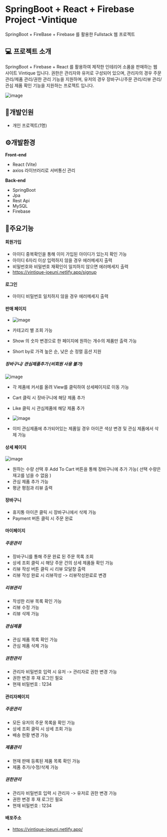  # SpringBoot + React + Firebase Project -Vintique
SpringBoot + FireBase + Firebase 를 활용한 Fullstack 웹 프로젝트 

## 💻 프로젝트 소개
SpringBoot + Firebase + React 를 활용하여 제작한 인테리어 소품을 판매하는 웹 사이트 Vintique 입니다. 
권한은 관리자와 유저로 구성되어 있으며, 관리자의 경우 주문 관리/제품 관리/권한 관리 기능을 지원하며, 
유저의 경우 장바구니/주문 관리/리뷰 관리/관심 제품 확인 기능을 지원하는 프로젝트 입니다.

![image](https://github.com/joeuni-ex/React_BookMarket/assets/141595215/9f612236-7095-4403-8a79-be87060aab25)

## :raising_hand:개발인원
- 개인 프로젝트(1명)

## ⚙️개발환경
**Front-end**
- React (Vite)
- axios 라이브러리로 서버통신 관리
  
**Back-end**
- SpringBoot
- Jpa
- Rest Api
- MySQL
- Firebase


## 📌주요기능

#### 회원가입
- 아이디 중복확인을 통해 이미 가입된 아이디가 있는지 확인 가능
- 아이디 6자리 이상 입력하지 않을 경우 에러메세지 출력
- 비밀번호와 비밀번호 재확인이 일치하지 않으면 에러메세지 출력
- https://vintique-joeuni.netlify.app/signup
  

#### 로그인
- 아이디 비밀번호 일치하지 않을 경우 에러메세지 출력 

#### 판매 페이지
- ![image](https://github.com/joeuni-ex/VintiqueProject/assets/141595215/89d2af3c-6e4f-47b7-80a4-50fddf0a2e21)

- 카테고리 별 조회 가능
- Show 의 숫자 변경으로 한 페이지에 원하는 개수의 제품만 출력 가능
- Short by로 가격 높은 순, 낮은 순 정렬 옵션 지원 

##### 장바구니/ 관심제품추가 (비회원 사용 불가)
![image](https://github.com/joeuni-ex/VintiqueProject/assets/141595215/2bd57bb2-8899-45b8-9687-f7c25afcb434)

- 각 제품에 커서를 올려 View를 클릭하여 상세페이지로 이동 가능
- Cart 클릭 시 장바구니에 해당 제품 추가
- Like 클릭 시 관심제품에 해당 제품 추가
- ![image](https://github.com/joeuni-ex/VintiqueProject/assets/141595215/432666c8-5b6a-42b2-b01a-fc70de338ad3)

- 이미 관심제품에 추가되어있는 제품일 경우 아이콘 색상 변경 및 관심 제품에서 삭제 가능

#### 상세 페이지 
![image](https://github.com/joeuni-ex/VintiqueProject/assets/141595215/9f7e3dd7-fc3e-4181-8fe7-895287f738ca)
- 원하는 수량 선택 후 Add To Cart 버튼을 통해 장바구니에 추가 가능( 선택 수량은 재고를 넘을 수 없음 )
- 관심 제품 추가 가능 
- 평균 평점과 리뷰 출력 

#### 장바구니

- 휴지통 아이콘 클릭 시 장바구니에서 삭제 가능
- Payment 버튼 클릭 시 주문 완료 


#### 마이페이지
##### 주문관리
- 장바구니를 통해 주문 완료 된 주문 목록 조회
- 상세 조회 클릭 시 해당 주문 건의 상세 제품들 확인 가능
- 리뷰 작성 버튼 클릭 시 리뷰 모달창 출력
- 리뷰 작성 완료 시 리뷰작성 -> 리뷰작성완료로 변경
  
##### 리뷰관리
- 작성한 리뷰 목록 확인 가능
- 리뷰 수정 가능
- 리뷰 삭제 가능

  
##### 관심제품
- 관심 제품 목록 확인 가능
- 관심 제품 삭제 가능

  
##### 권한관리
- 관리자 비밀번호 입력 시 유저 -> 관리자로 권한 변경 가능
- 권한 변경 후 재 로그인 필요 
- 현재 비밀번호 : 1234

#### 관리자페이지
##### 주문관리
- 모든 유저의 주문 목록을 확인 가능
- 상세 조회 클릭 시 상세 조회 가능
- 배송 현황 변경 가능
  
##### 제품관리
- 현재 판매 등록된 제품 목록 확인 가능 
- 제품 추가/수정/삭제 가능
  
##### 권한관리
- 관리자 비밀번호 입력 시 관리자 -> 유저로 권한 변경 가능
- 권한 변경 후 재 로그인 필요 
- 현재 비밀번호 : 1234


#### 배포주소 
- https://vintique-joeuni.netlify.app/
